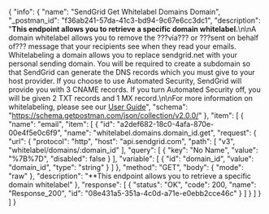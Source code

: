 {
  "info": {
    "name": "SendGrid Get Whitelabel Domains Domain",
    "_postman_id": "f36ab241-57da-41c3-bd94-9c67e6cc3dc1",
    "description": "**This endpoint allows you to retrieve a specific domain whitelabel.**\n\nA domain whitelabel allows you to remove the ???via??? or ???sent on behalf of??? message that your recipients see when they read your emails. Whitelabeling a domain allows you to replace sendgrid.net with your personal sending domain. You will be required to create a subdomain so that SendGrid can generate the DNS records which you must give to your host provider. If you choose to use Automated Security, SendGrid will provide you with 3 CNAME records. If you turn Automated Security off, you will be given 2 TXT records and 1 MX record.\n\nFor more information on whitelabeling, please see our [User Guide](https://sendgrid.com/docs/User_Guide/Settings/Whitelabel/index.html)",
    "schema": "https://schema.getpostman.com/json/collection/v2.0.0/"
  },
  "item": [
    {
      "name": "email",
      "item": [
        {
          "id": "a2def682-18c0-4afa-870e-00e4f5e0c6f9",
          "name": "whitelabel.domains.domain_id.get",
          "request": {
            "url": {
              "protocol": "http",
              "host": "api.sendgrid.com",
              "path": [
                "v3",
                "whitelabel/domains/:domain_id"
              ],
              "query": [
                {
                  "key": "No Name",
                  "value": "%7B%7D",
                  "disabled": false
                }
              ],
              "variable": [
                {
                  "id": "domain_id",
                  "value": "domain_id",
                  "type": "string"
                }
              ]
            },
            "method": "GET",
            "body": {
              "mode": "raw"
            },
            "description": "**This endpoint allows you to retrieve a specific domain whitelabel"
          },
          "response": [
            {
              "status": "OK",
              "code": 200,
              "name": "Response_200",
              "id": "08e431a5-351a-4c0d-a71e-e0ebb2cce46c"
            }
          ]
        }
      ]
    }
  ]
}